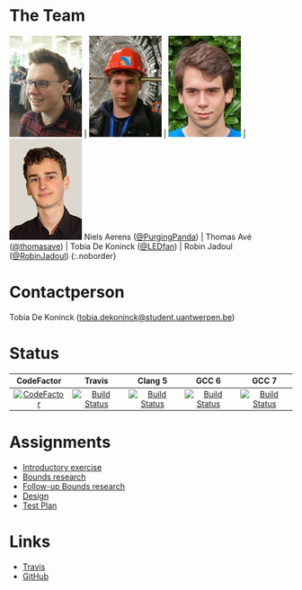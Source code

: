# The Team

![Picture of Niels Aerens](assets/images/niels.jpg) | ![Picture of Thomas Avé](assets/images/thomas.jpg) | ![Picture of Tobia De Koninck](assets/images/tobia.jpg) | ![Picture of Robin Jadoul](assets/images/robin.jpg)
Niels Aerens ([@PurgingPanda](https://github.com/PurgingPanda)) | Thomas Avé ([@thomasave](http://github.com/thomasave)) | Tobia De Koninck ([@LEDfan](https://github.com/LEDfan)) | Robin Jadoul ([@RobinJadoul](https://github.com/RobinJadoul))
{:.noborder}

# Contactperson
Tobia De Koninck
([tobia.dekoninck@student.uantwerpen.be](mailto:tobia.dekoninck@student.uantwerpen.be))

# Status

| CodeFactor | Travis | Clang 5 |GCC 6 | GCC 7 |
| :--: | :--: | :--: | :--: | :--: |
| [![CodeFactor](https://www.codefactor.io/repository/github/ledfan/bachelorproef/badge)](https://www.codefactor.io/repository/github/ledfan/bachelorproef) | [![Build Status](https://travis-ci.com/LEDfan/Bachelorproef.svg?token=csyiPstpMdAYGLr6wqxd&branch=master)](https://travis-ci.com/LEDfan/Bachelorproef) | [![Build Status](https://ci.ledfan.be/buildStatus/icon?job=BachelorProef/Tests-compile-docker-clang-5)](https://ci.ledfan.be/job/BachelorProef/job/Tests-compile-docker-clang-5/) | [![Build Status](https://ci.ledfan.be/buildStatus/icon?job=BachelorProef/Tests-compile-docker-gcc-6)](https://ci.ledfan.be/job/BachelorProef/job/Tests-compile-docker-gcc-6/) | [![Build Status](https://ci.ledfan.be/buildStatus/icon?job=BachelorProef/Tests-compile-docker-gcc-7)](https://ci.ledfan.be/job/BachelorProef/job/Tests-compile-docker-gcc-7/) |

# Assignments

- [Introductory exercise](introduction)
- [Bounds research](bounds)
- [Follow-up Bounds research](follow-up)
- [Design](design)
- [Test Plan](test-plan)


# Links

- [Travis](https://travis-ci.com/LEDfan/Bachelorproef)
- [GitHub](https://github.com/LEDfan/Bachelorproef)
